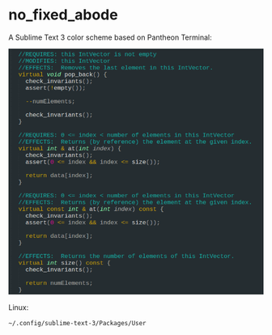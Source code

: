 # no_fixed_abode

A Sublime Text 3 color scheme based on Pantheon Terminal:

![Alt text](/sample.png?raw=true "Optional Title")


Linux:
```
~/.config/sublime-text-3/Packages/User
```
